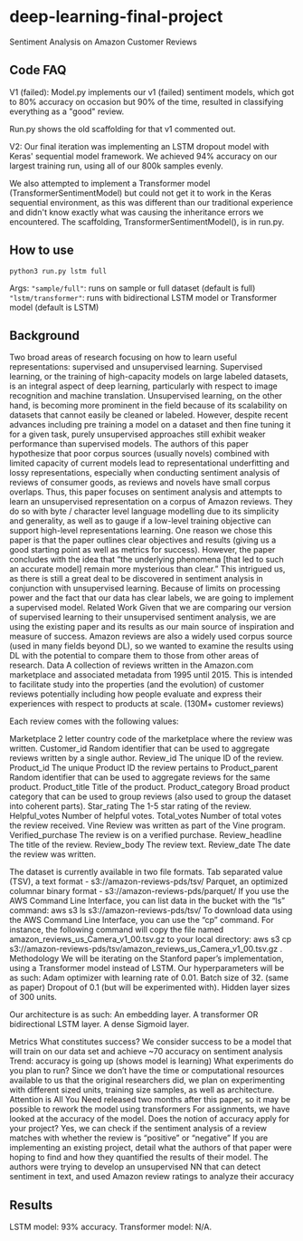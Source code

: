 # deep-learning-final-project

Sentiment Analysis on Amazon Customer Reviews

## Code FAQ

V1 (failed):
Model.py implements our v1 (failed) sentiment models, which got to 80% accuracy on occasion but 90% of the time, resulted in classifying everything as a "good" review.

Run.py shows the old scaffolding for that v1 commented out.

V2:
Our final iteration was implementing an LSTM dropout model with Keras' sequential model framework. We achieved 94% accuracy on our largest training run, using all of our 800k samples evenly.

We also attempted to implement a Transformer model (TransformerSentimentModel) but could not get it to work in the Keras sequential environment, as this was different than our traditional experience and didn't know exactly what was causing the inheritance errors we encountered. The scaffolding, TransformerSentimentModel(), is in run.py.

## How to use

``` 
python3 run.py lstm full
```

Args:
```"sample/full"```: runs on sample or full dataset (default is full)
```"lstm/transformer"```: runs with bidirectional LSTM model or Transformer model (default is LSTM)

## Background

Two broad areas of research focusing on how to learn useful representations: supervised and unsupervised learning. Supervised learning, or the training of high-capacity models on large labeled datasets, is an integral aspect of deep learning, particularly with respect to image recognition and machine translation. Unsupervised learning, on the other hand, is becoming more prominent in the field because of its scalability on datasets that cannot easily be cleaned or labeled. However, despite recent advances including pre training a model on a dataset and then fine tuning it for a given task, purely unsupervised approaches still exhibit weaker performance than supervised models. The authors of this paper hypothesize that poor corpus sources (usually novels) combined with limited capacity of current models lead to representational underfitting and lossy representations, especially when conducting sentiment analysis of reviews of consumer goods, as reviews and novels have small corpus overlaps.
Thus, this paper focuses on sentiment analysis and attempts to learn an unsupervised representation on a corpus of Amazon reviews. They do so with byte / character level language modelling due to its simplicity and generality, as well as to gauge if a low-level training objective can support high-level representations learning.
One reason we chose this paper is that the paper outlines clear objectives and results (giving us a good starting point as well as metrics for success). However, the paper concludes with the idea that “the underlying phenomena [that led to such an accurate model] remain more mysterious than clear.” This intrigued us, as there is still a great deal to be discovered in sentiment analysis in conjunction with unsupervised learning.
Because of limits on processing power and the fact that our data has clear labels, we are going to implement a supervised model.
Related Work
Given that we are comparing our version of supervised learning to their unsupervised sentiment analysis, we are using the existing paper and its results as our main source of inspiration and measure of success. Amazon reviews are also a widely used corpus source (used in many fields beyond DL), so we wanted to examine the results using DL with the potential to compare them to those from other areas of research.
Data
A collection of reviews written in the Amazon.com marketplace and associated metadata from 1995 until 2015. This is intended to facilitate study into the properties (and the evolution) of customer reviews potentially including how people evaluate and express their experiences with respect to products at scale. (130M+ customer reviews)

Each review comes with the following values:

Marketplace
2 letter country code of the marketplace where the review was written.
Customer_id
Random identifier that can be used to aggregate reviews written by a single author.
Review_id
The unique ID of the review.
Product_id
The unique Product ID the review pertains to
Product_parent
Random identifier that can be used to aggregate reviews for the same product.
Product_title
Title of the product.
Product_category
Broad product category that can be used to group reviews (also used to group the dataset into coherent parts).
Star_rating
The 1-5 star rating of the review.
Helpful_votes
Number of helpful votes.
Total_votes
Number of total votes the review received.
Vine
Review was written as part of the Vine program.
Verified_purchase
The review is on a verified purchase.
Review_headline
The title of the review.
Review_body
The review text.
Review_date
The date the review was written.

The dataset is currently available in two file formats.
Tab separated value (TSV), a text format - s3://amazon-reviews-pds/tsv/
Parquet, an optimized columnar binary format - s3://amazon-reviews-pds/parquet/
If you use the AWS Command Line Interface, you can list data in the bucket with the “ls” command:
aws s3 ls s3://amazon-reviews-pds/tsv/
To download data using the AWS Command Line Interface, you can use the “cp” command. For instance, the following command will copy the file named amazon_reviews_us_Camera_v1_00.tsv.gz to your local directory:
aws s3 cp s3://amazon-reviews-pds/tsv/amazon_reviews_us_Camera_v1_00.tsv.gz .
Methodology
We will be iterating on the Stanford paper’s implementation, using a Transformer model instead of LSTM. Our hyperparameters will be as such:
Adam optimizer with learning rate of 0.01. Batch size of 32. (same as paper)
Dropout of 0.1 (but will be experimented with).
Hidden layer sizes of 300 units.

Our architecture is as such:
An embedding layer.
A transformer OR bidirectional LSTM layer.
A dense Sigmoid layer.

Metrics
What constitutes success?
We consider success to be a model that will train on our data set and achieve ~70 accuracy on sentiment analysis
Trend: accuracy is going up (shows model is learning)
What experiments do you plan to run?
Since we don’t have the time or computational resources available to us that the original researchers did, we plan on experimenting with different sized units, training size samples, as well as architecture.
Attention is All You Need released two months after this paper, so it may be possible to rework the model using transformers
For assignments, we have looked at the accuracy of the model. Does the notion of accuracy apply for your project?
Yes, we can check if the sentiment analysis of a review matches with whether the review is “positive” or “negative”
If you are implementing an existing project, detail what the authors of that paper were hoping to find and how they quantified the results of their model.
The authors were trying to develop an unsupervised NN that can detect sentiment in text, and used Amazon review ratings to analyze their accuracy

## Results

LSTM model: 93% accuracy.
Transformer model: N/A.
